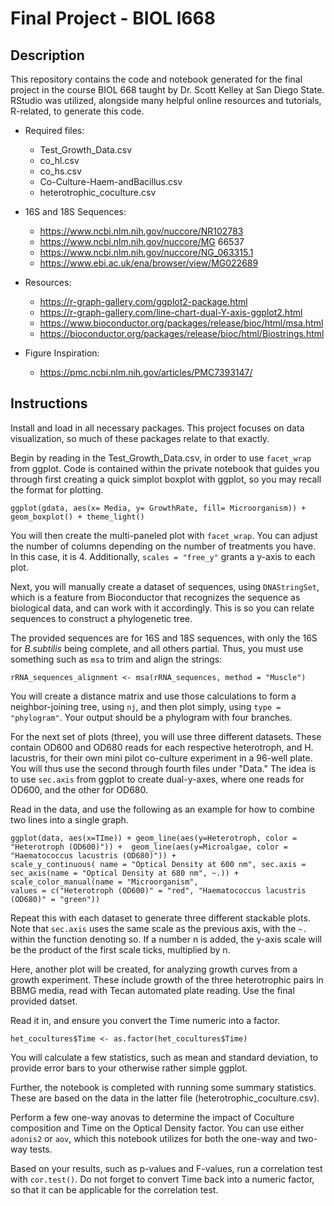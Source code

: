 # Final Project - BIOL l668

## Description
This repository contains the code and notebook generated for the final project in the course BIOL 668 taught by Dr. Scott Kelley at San Diego State. RStudio was utilized, alongside many helpful online resources and tutorials, R-related, to generate this code.

- Required files:
  - Test_Growth_Data.csv
  - co_hl.csv
  - co_hs.csv
  - Co-Culture-Haem-andBacillus.csv
  - heterotrophic_coculture.csv
    
- 16S and 18S Sequences:
  - https://www.ncbi.nlm.nih.gov/nuccore/NR102783 
  - https://www.ncbi.nlm.nih.gov/nuccore/MG 66537 
  - https://www.ncbi.nlm.nih.gov/nuccore/NG_063315.1
  - https://www.ebi.ac.uk/ena/browser/view/MG022689

- Resources: 
  - https://r-graph-gallery.com/ggplot2-package.html
  - https://r-graph-gallery.com/line-chart-dual-Y-axis-ggplot2.html
  - https://www.bioconductor.org/packages/release/bioc/html/msa.html 
  - https://bioconductor.org/packages/release/bioc/html/Biostrings.html
  
- Figure Inspiration:
  - https://pmc.ncbi.nlm.nih.gov/articles/PMC7393147/ 

## Instructions 
Install and load in all necessary packages. This project focuses on data visualization, so much of these packages relate to that exactly.

Begin by reading in the Test_Growth_Data.csv, in order to use ``facet_wrap`` from ggplot. Code is contained within the private notebook that guides you through first creating a quick simplot boxplot with ggplot, so you may recall the format for plotting.

```
ggplot(gdata, aes(x= Media, y= GrowthRate, fill= Microorganism)) + geom_boxplot() + theme_light()
```
You will then create the multi-paneled plot with ``facet_wrap``. You can adjust the number of columns depending on the number of treatments you have. In this case, it is 4. Additionally, ``scales = "free_y"`` grants a y-axis to each plot.

Next, you will manually create a dataset of sequences, using  ``DNAStringSet``, which is a feature from Bioconductor that recognizes the sequence as biological data, and can work with it accordingly. This is so you can relate sequences to construct a phylogenetic tree.

The provided sequences are for 16S and 18S sequences, with only the 16S for *B.subtilis* being complete, and all others partial. Thus, you must use something such as  ``msa`` to trim and align the strings:

 ```
rRNA_sequences_alignment <- msa(rRNA_sequences, method = "Muscle")
 ```
You will create a distance matrix and use those calculations to form a neighbor-joining tree, using ``nj``, and then plot simply, using ``type = "phylogram"``. Your output should be a phylogram with four branches.

For the next set of plots (three), you will use three different datasets. These contain OD600 and OD680 reads for each respective heterotroph, and H. lacustris, for their own mini pilot co-culture experiment in a 96-well plate. You will thus use the second through fourth files under "Data." The idea is to use ``sec.axis`` from ggplot to create dual-y-axes, where one reads for OD600, and the other for OD680.

Read in the data, and use the following as an example for how to combine two lines into a single graph.

```
ggplot(data, aes(x=TIme)) + geom_line(aes(y=Heterotroph, color = "Heterotroph (OD600)")) +  geom_line(aes(y=Microalgae, color = "Haematococcus lacustris (OD680)")) +
scale_y_continuous( name = "Optical Density at 600 nm", sec.axis = sec_axis(name = "Optical Density at 680 nm", ~.)) + scale_color_manual(name = "Microorganism",
values = c("Heterotroph (OD600)" = "red", "Haematococcus lacustris (OD680)" = "green")) 
```

Repeat this with each dataset to generate three different stackable plots. Note that  ``sec.axis`` uses the same scale as the previous axis, with the ``~.`` within the function denoting so. If a number n is added, the y-axis scale will be the product of the first scale ticks, multiplied by n.

Here, another plot will be created, for analyzing growth curves from a growth experiment. These include growth of the three heterotrophic pairs in BBMG media, read with Tecan automated plate reading. Use the final provided datset.

Read it in, and ensure you convert the Time numeric into a factor.

```
het_cocultures$Time <- as.factor(het_cocultures$Time)
```
You will calculate a few statistics, such as mean and standard deviation, to provide error bars to your otherwise rather simple ggplot.

Further, the notebook is completed with running some summary statistics. These are based on the data in the latter file (heterotrophic_coculture.csv).

Perform a few one-way anovas to determine the impact of Coculture composition and Time on the Optical Density factor. You can use either ``adonis2`` or ``aov``, which this notebook utilizes for both the one-way and two-way tests.

Based on your results, such as p-values and F-values, run a correlation test with ``cor.test()``. Do not forget to convert Time back into a numeric factor, so that it can be applicable for the correlation test.

